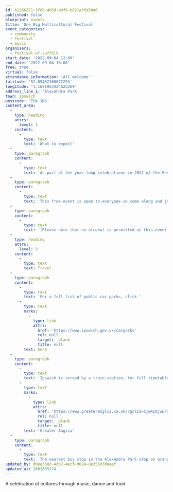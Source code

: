 ```yaml
---
id: b2266371-3f8b-405d-a0f6-b821a3fa58a6
published: false
blueprint: events
title: 'One Big Multicultural Festival'
event_categories:
  - community
  - festival
  - music
organisers:
  - festival-of-suffolk
start_date: '2022-09-04 12:00'
end_date: '2022-09-04 18:00'
free: true
virtual: false
attendance_information: 'All welcome'
latitude: '52.05452160672293'
longitude: '1.1681953424625269'
address_line_1: 'Alexandra Park'
town: Ipswich
postcode: 'IP4 1NS'
content_area:
  -
    type: heading
    attrs:
      level: 3
    content:
      -
        type: text
        text: 'What to expect'
  -
    type: paragraph
    content:
      -
        type: text
        text: 'As part of the year-long celebrations in 2022 of the Festival of Suffolk, Alexandra Park is hosting a fantastic event full of music, dance and food. The One Big Multicultural Festival returns to wrap up the summer with a party like no other! The event is a celebration of Suffolk’s many cultures and brings communities together.'
  -
    type: paragraph
    content:
      -
        type: text
        text: 'This free event is open to everyone so come along and join the fun.'
  -
    type: paragraph
    content:
      -
        type: text
        text: '(Please note that no alcohol is permitted at this event.)'
  -
    type: heading
    attrs:
      level: 3
    content:
      -
        type: text
        text: Travel
  -
    type: paragraph
    content:
      -
        type: text
        text: 'For a full list of public car parks, click '
      -
        type: text
        marks:
          -
            type: link
            attrs:
              href: 'https://www.ipswich.gov.uk/carparks'
              rel: null
              target: _blank
              title: null
        text: here
  -
    type: paragraph
    content:
      -
        type: text
        text: 'Ipswich is served by a train station, for full timetables, visit '
      -
        type: text
        marks:
          -
            type: link
            attrs:
              href: 'https://www.greateranglia.co.uk/?gclid=CjwKCAjw6raYBhB7EiwABge5KlhndhCxet-hb2Pwpl4XddXLMkPmLfvmHotZGsYRcAjyElnM7C3vFRoCn8wQAvD_BwE'
              rel: null
              target: _blank
              title: null
        text: 'Greater Anglia'
  -
    type: paragraph
    content:
      -
        type: text
        text: 'The nearest bus stop is the Alexandra Park stop on Grange Road, a one-minute walk away.'
updated_by: d0ee360c-4db7-4ecf-9024-8e35603daaef
updated_at: 1661855124
---
```

A celebration of cultures through music, dance and food.